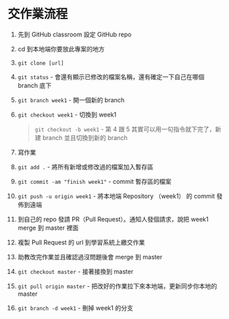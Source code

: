 # 交作業流程

1. 先到 GitHub classroom 設定 GitHub repo

2. cd 到本地端你要放此專案的地方

3. `git clone [url]`

4. `git status` - 會還有顯示已修改的檔案名稱，還有確定一下自己在哪個 branch 底下

5. `git branch week1` - 開一個新的 branch

6. `git checkout week1` - 切換到 week1

    > `git checkout -b week1` - 第 4 跟 5 其實可以用一句指令就下完了，新建 branch 並且切換到新的 branch

7. 寫作業

8. `git add .` - 將所有新增或修改過的檔案加入暫存區

9. `git commit -am "finish week1"` - commit 暫存區的檔案

10. `git push -u origin week1` - 將本地端 Repository （week1） 的 commit 發佈到遠端

11. 到自己的 repo 發請 PR（Pull Request）。通知人發個請求，說把 week1 merge 到 master 裡面

12. 複製 Pull Request 的 url 到學習系統上繳交作業

13. 助教改完作業並且確認過沒問題後會 merge 到 master

14. `git checkout master` - 接著接換到 master

15. `git pull origin master` - 把改好的作業拉下來本地端，更新同步你本地的 master

16. `git branch -d week1` - 刪掉 week1 的分支
